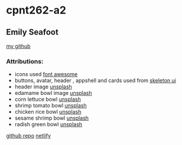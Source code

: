 # cpnt262-a2
## Emily Seafoot
[my github](https://github.com/Emilypearl91)

### Attributions:
- icons used [font awesome](https://fontawesome.com/search?m=free&o=r)
- buttons, avatar, header , appshell and cards used from [skeleton ui](https://www.skeleton.dev/docs/introduction) 
- header image [unsplash](https://unsplash.com/photos/cooked-dish-on-gray-bowl--YHSwy6uqvk)
- edamame bowl image [unsplash](https://unsplash.com/photos/vegetable-and-meat-on-bowl-kcA-c3f_3FE)
- corn lettuce bowl [unsplash](https://unsplash.com/photos/vegetable-and-meat-on-bowl-kcA-c3f_3FE)
- shrimp tomato bowl [unsplash](https://unsplash.com/photos/cooked-shrimp-dish-w_z0RJCSBiE)
- chicken rice bowl [unsplash](https://unsplash.com/photos/corn-and-sliced-tomato-on-white-ceramic-bowl-zhkhwGrqilw)
- sesame shrimp bowl [unsplash](https://unsplash.com/photos/vegetable-salad-in-white-ceramic-bowl-FtpgFeUQuAY)
- radish green bowl [unsplash](https://unsplash.com/photos/green-salad-on-a-black-bowl-bBzjWthTqb8) 

[github repo](https://github.com/Emilypearl91/cpnt262-a2)
[netlify](https://legendary-pegasus-616557.netlify.app/)